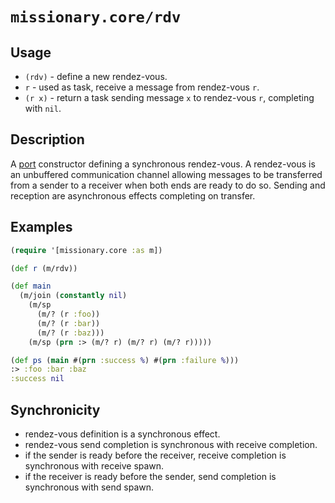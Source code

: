 # `missionary.core/rdv`

## Usage
* `(rdv)` - define a new rendez-vous.
* `r` - used as task, receive a message from rendez-vous `r`.
* `(r x)` - return a task sending message `x` to rendez-vous `r`, completing with `nil`.

## Description
A [port](/ports.html) constructor defining a synchronous rendez-vous. A rendez-vous is an unbuffered communication
channel allowing messages to be transferred from a sender to a receiver when both ends are ready to do so. Sending and
reception are asynchronous effects completing on transfer.

## Examples
```clojure
(require '[missionary.core :as m])

(def r (m/rdv))

(def main
  (m/join (constantly nil)
    (m/sp
      (m/? (r :foo))
      (m/? (r :bar))
      (m/? (r :baz)))
    (m/sp (prn :> (m/? r) (m/? r) (m/? r)))))

(def ps (main #(prn :success %) #(prn :failure %)))
:> :foo :bar :baz
:success nil
```

## Synchronicity
* rendez-vous definition is a synchronous effect.
* rendez-vous send completion is synchronous with receive completion.
* if the sender is ready before the receiver, receive completion is synchronous with receive spawn.
* if the receiver is ready before the sender, send completion is synchronous with send spawn.